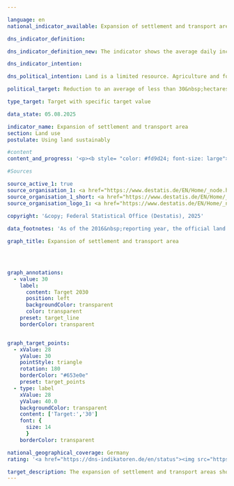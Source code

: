 ```yaml
---

language: en        
national_indicator_available: Expansion of settlement and transport area        

dns_indicator_definition:         

dns_indicator_definition_new: The indicator shows the average daily increase in settlement and transport area (in hectares per day).        

dns_indicator_intention:         

dns_political_intention: Land is a limited resource. Agriculture and forestry, settlement and transport, nature conservation, raw material extraction and energy production, for example, compete for its use. The use of additional land for settlement and transport purposes should therefore be limited.        

political_target: Reduction to an average of less than 30&nbsp;hectares per day by 2030; "net zero" land consumption by 2050        

type_target: Target with specific target value        

data_state: 05.08.2025        

indicator_name: Expansion of settlement and transport area        
section: Land use        
postulate: Using land sustainably        

#content         
content_and_progress: '<p><b style= "color: #fd9d24; font-size: large">11.1.a Expansion of settlement and transport area</b><br><br>The indicator represents the average daily increase in settlement and transport area (<abbr title="Settlement and transport area" tabindex="0">SuV</abbr>). Settlement area includes, among other things, residential building land, industrial and commercial areas, land for public facilities, recreational areas and cemeteries. Extraction land, <abbr title="that is" tabindex="0">i.e.</abbr> areas used for mining and open-cast mining, is in principle also part of the <abbr title="Settlement and transport area" tabindex="0">SuV</abbr> but is not taken into account for the calculation, as it is assumed that such land will be repurposed in the long term, for example as post-mining landscapes.<br><br>The indicator differs from the increase in sealed surfaces, as it includes not only sealed land but also undeveloped and unsealed settlement areas such as private gardens, parks, green spaces, roadside greenery and other unsealed transport surfaces. According to calculations by the Environmental-Economic Accounts of the Länder, the proportion of sealed surfaces within the <abbr title="Settlement and transport area" tabindex="0">SuV</abbr> in Germany averaged around 45% in 2023.<br><br>The data basis is the land survey by type of actual use (official land use statistics) of the Federal Statistical Office, based on the official cadastral survey of the Länder. Due to the harmonisation of the cadastral systems, in recent years there have been reclassifications of areas, even without actual changes in use. To offset these effects, a moving four-year average is applied, which covers the current reporting year as well as the three preceding years.<br><br>In 2016, a switch was made to a new land-use classification, which hampers comparability with previous years. For example, areas formerly used for agriculture were reassigned to new categories such as recreational areas or mixed-use areas. As a result, a detailed breakdown by land use for 2016&nbsp;is not available.<br><br>A further extension of the land-use classification was implemented in 2023&nbsp;with the introduction of a new modelling of the geospatial information of the official surveying system (<abbr title="Documentation for the Modelling of Geoinformation of Official Surveying and Mapping" tabindex="0">GEOInfoDok</abbr>), accompanied by changes to the modelling criteria for actual use. To minimise distortions of the land indicator caused by this methodological change, effects not corresponding to actual changes are excluded from the calculation. As the migration to the new <abbr title="Documentation for the Modelling of Geoinformation of Official Surveying and Mapping" tabindex="0">GEOInfoDok</abbr> is completed at different times in the Länder surveying authorities, these effects may occur at different times depending on the Land and may affect results over several years. In the medium term, this methodological change will lead to significant quality improvements in land use statistics.<br><br>In 2023, the total <abbr title="Settlement and transport area" tabindex="0">SuV</abbr> amounted to 50,788&nbsp;square kilometres<sup>1</sup>, of which around 64% were settlement areas and 36% transport areas. The proportion of <abbr title="Settlement and transport area" tabindex="0">SuV</abbr> in Germany’s total area was around 14%. The largest land use was agriculture, with 179,891&nbsp;square kilometres (50.3%), followed by woodland with 106,886&nbsp;square kilometres (29.9%). Between 2000&nbsp;and 2023, a total of 6,849&nbsp;square kilometres were converted into <abbr title="Settlement and transport area" tabindex="0">SuV</abbr>&nbsp;–&nbsp;more than twice the size of the Saarland and around 1.91% of Germany’s total area. Growth in <abbr title="Settlement and transport area" tabindex="0">SuV</abbr> was driven primarily by the designation of new settlement land: since 2000, 85% of the increase was in settlement areas, and 15% in transport areas.<br><br>The moving four-year average of newly claimed land fell to a low of 49&nbsp;hectares per day by 2022&nbsp;and most recently (2023) stood at 51&nbsp;hectares per day. The politically determined target of reducing daily land take to below 30&nbsp;hectares by 2030&nbsp;will not be met if the current trend continues.<br><br><small><sup>1</sup> The figures for the annual values and the moving average for the years 2020&nbsp;to 2022&nbsp;have been revised. In this period, the surveying authorities carried out extensive reclassifications from vegetation to transport areas, which did not reflect any actual changes in land use. The results presented here have been adjusted accordingly.</small></p>'                

#Sources        

source_active_1: true
source_organisation_1: <a href="https://www.destatis.de/EN/Home/_node.html" target="_blank">Federal Statistical Office</a>
source_organisation_1_short: <a href="https://www.destatis.de/EN/Home/_node.html" target="_blank">Federal Statistical Office</a>
source_organisation_logo_1: <a href="https://www.destatis.de/EN/Home/_node.html" target="_blank"><img src="https://dns-indikatoren.de/public/OrgImgEn/destatis.png" alt="Federal Statistical Office" title=" Click here to visit the homepage of the organizationFederal Statistical Office" style="height:60px; width:148px; border:transparent"/></a>
        
copyright: '&copy; Federal Statistical Office (Destatis), 2025'        

data_footnotes: 'As of the 2016&nbsp;reporting year, the official land survey is based on the Official Real Estate Cadastre Information System (<abbr title="Official Land Register Information System" tabindex="0">ALKIS</abbr>).<br>• With the conversion of the documentation for modelling the geoinformation of the official cadastral surveying system from version 6.0.1&nbsp;to 7.1.2&nbsp;in 2023, the list of usage types was expanded again. This impairs comparison with previous years and makes it more difficult to calculate changes. The settlement and transport areas determined after the changeover largely contain the same types of use as before.<br>• Settlement area (built on): Housing, industry and commerce (excluding exploitation area), public facilities.<br>• Recreation area, cemeteries: sports, recreation and leisure area, cemeteries.<br>• The figures for the annual values and the moving average for the years 2020&nbsp;to 2022&nbsp;are revised. For the period mentioned, the surveying administration reclassified a large number of areas from vegetation to traffic areas, which do not correspond to any change in land use in reality. The present results have been adjusted for these reclassifications.'        

graph_title: Expansion of settlement and transport area        

        


graph_annotations:
  - value: 30
    label:
      content: Target 2030
      position: left
      backgroundColor: transparent
      color: transparent
    preset: target_line
    borderColor: transparent        


graph_target_points:
  - xValue: 28
    yValue: 30
    pointStyle: triangle
    rotation: 180
    borderColor: "#653e0e"
    preset: target_points
  - type: label
    xValue: 28
    yValue: 40.0
    backgroundColor: transparent
    content: ['Target:','30']
    font: {
      size: 14
      }
    borderColor: transparent                

national_geographical_coverage: Germany        
rating: '<a href="https://dns-indikatoren.de/en/status"><img src="https://sdg-indikatoren.de/public/Wettersymbole/Wolke.png" title="Although the indicator has in 2023 been moving in the desired direction toward the target, if the trend had to continued, the target would have been missed in the target year by more than 20% of the difference between the target value and the value at that time." alt="Weathersymbol: cloud"/></a>'        

target_description: The expansion of settlement and transport areas should be reduced to a maximum of 30&nbsp;hectares per day by 2030&nbsp;(averaged over the years 2027&nbsp;to 2030).<br><br><br>• As indicator 11.1.a is calculated as the average of the current year and the three preceding years, the politically defined target value must be achieved on average across 2027&nbsp;to 2030. However, if the development observed over the past six years continues, the indicator would only decline to around 44&nbsp;hectares per day by 2030. The gap to the target value therefore remains so substantial that indicator 11.1.a is assessed as <b>cloud</b> for 2023.        
---
```


